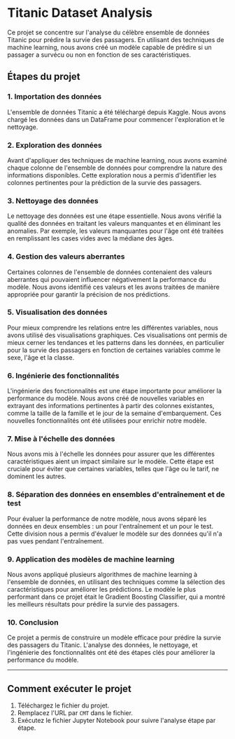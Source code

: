 # Titanic Dataset Analysis

Ce projet se concentre sur l'analyse du célèbre ensemble de données Titanic pour prédire la survie des passagers. En utilisant des techniques de machine learning, nous avons créé un modèle capable de prédire si un passager a survécu ou non en fonction de ses caractéristiques.

## Étapes du projet

### 1. **Importation des données**

L'ensemble de données Titanic a été téléchargé depuis Kaggle. Nous avons chargé les données dans un DataFrame pour commencer l'exploration et le nettoyage.

### 2. **Exploration des données**

Avant d'appliquer des techniques de machine learning, nous avons examiné chaque colonne de l'ensemble de données pour comprendre la nature des informations disponibles. Cette exploration nous a permis d'identifier les colonnes pertinentes pour la prédiction de la survie des passagers.

### 3. **Nettoyage des données**

Le nettoyage des données est une étape essentielle. Nous avons vérifié la qualité des données en traitant les valeurs manquantes et en éliminant les anomalies. Par exemple, les valeurs manquantes pour l'âge ont été traitées en remplissant les cases vides avec la médiane des âges.

### 4. **Gestion des valeurs aberrantes**

Certaines colonnes de l'ensemble de données contenaient des valeurs aberrantes qui pouvaient influencer négativement la performance du modèle. Nous avons identifié ces valeurs et les avons traitées de manière appropriée pour garantir la précision de nos prédictions.

### 5. **Visualisation des données**

Pour mieux comprendre les relations entre les différentes variables, nous avons utilisé des visualisations graphiques. Ces visualisations ont permis de mieux cerner les tendances et les patterns dans les données, en particulier pour la survie des passagers en fonction de certaines variables comme le sexe, l'âge et la classe.

### 6. **Ingénierie des fonctionnalités**

L'ingénierie des fonctionnalités est une étape importante pour améliorer la performance du modèle. Nous avons créé de nouvelles variables en extrayant des informations pertinentes à partir des colonnes existantes, comme la taille de la famille et le jour de la semaine d'embarquement. Ces nouvelles fonctionnalités ont été utilisées pour enrichir notre modèle.

### 7. **Mise à l'échelle des données**

Nous avons mis à l'échelle les données pour assurer que les différentes caractéristiques aient un impact similaire sur le modèle. Cette étape est cruciale pour éviter que certaines variables, telles que l'âge ou le tarif, ne dominent les autres.

### 8. **Séparation des données en ensembles d'entraînement et de test**

Pour évaluer la performance de notre modèle, nous avons séparé les données en deux ensembles : un pour l'entraînement et un pour le test. Cette division nous a permis d'évaluer le modèle sur des données qu'il n'a pas vues pendant l'entraînement.

### 9. **Application des modèles de machine learning**

Nous avons appliqué plusieurs algorithmes de machine learning à l'ensemble de données, en utilisant des techniques comme la sélection des caractéristiques pour améliorer les prédictions. Le modèle le plus performant dans ce projet était le Gradient Boosting Classifier, qui a montré les meilleurs résultats pour prédire la survie des passagers.

### 10. **Conclusion**

Ce projet a permis de construire un modèle efficace pour prédire la survie des passagers du Titanic. L'analyse des données, le nettoyage, et l'ingénierie des fonctionnalités ont été des étapes clés pour améliorer la performance du modèle.

---

## Comment exécuter le projet

1. Téléchargez le fichier du projet.
2. Remplacez l'URL par `CMT` dans le fichier.
3. Exécutez le fichier Jupyter Notebook pour suivre l'analyse étape par étape.

